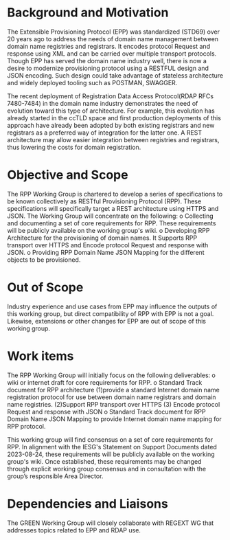 # Background and Motivation
The Extensible Provisioning Protocol (EPP) was standardized (STD69) over 20 years ago to address the needs of domain name management between domain name registries and registrars. It encodes protocol Request and response using XML and can be carried over multiple transport protocols. Though EPP has served the domain name industry well, there is now a desire to modernize provisioning protocol using a RESTFUL design and JSON encoding. Such design could take advantage of stateless architecture and widely deployed tooling such as POSTMAN, SWAGGER. 

The recent deployment of Registration Data Access Protocol(RDAP RFCs 7480-7484) in the domain name industry demonstrates the need of evolution toward this type of architecture.
For example, this evolution has already started in the ccTLD space and first production deployments of this approach have already been adopted by both existing registrars and new registrars as a preferred way of integration for the latter one. A REST architecture may allow easier integration between registries and registrars, thus lowering the costs for domain registration.

# Objective and Scope
The RPP Working Group is chartered to develop a series of specifications to be known collectively as RESTful Provisioning Protocol (RPP). These specifications will specifically target a REST architecture using HTTPS and JSON. The Working Group will concentrate on the following:
o Collecting and documenting a set of core requirements for RPP. These requirements will be publicly available on the working group's wiki.
o Developing RPP Architecture for the provisioning of domain names. It Supports RPP transport over HTTPS and Encode protocol Request and response with JSON.
o Providing RPP Domain Name JSON Mapping for the different objects to be provisioned.

# Out of Scope
Industry experience and use cases from EPP may influence the outputs of this working group, but direct compatibility of RPP with EPP is not a goal. Likewise, extensions or other changes for EPP are out of scope of this working group.

# Work items
The RPP Working Group will initially focus on the following deliverables:
o wiki or internet draft for core requirements for RPP.
o Standard Track document for RPP architecture (1)provide a standard Internet domain name registration protocol for use between domain
   name registrars and domain name registries. (2)Support RPP transport over HTTPS (3) Encode protocol Request and response with JSON
o Standard Track document for RPP Domain Name JSON Mapping to provide Internet domain name mapping for RPP protocol.

This working group will find consensus on a set of core requirements for RPP. In alignment with the IESG's Statement on Support Documents dated 2023-08-24, these requirements will be publicly available on the working group's wiki. Once established, these requirements may be changed through explicit working group consensus and in consultation with the group’s responsible Area Director.

# Dependencies and Liaisons
The GREEN Working Group will closely collaborate with REGEXT WG that addresses topics related to EPP and RDAP use.
